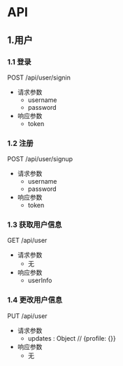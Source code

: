 # API

## 1.用户
### 1.1 登录
  POST /api/user/signin
  - 请求参数
    - username
    - password
  - 响应参数
    - token

### 1.2 注册
  POST /api/user/signup
  - 请求参数
    - username
    - password
  - 响应参数
    - token

### 1.3 获取用户信息
  GET /api/user
  - 请求参数
    - 无
  - 响应参数
    - userInfo

### 1.4 更改用户信息
  PUT /api/user
  - 请求参数
    - updates : Object // {profile: {}}
  - 响应参数
    - 无
